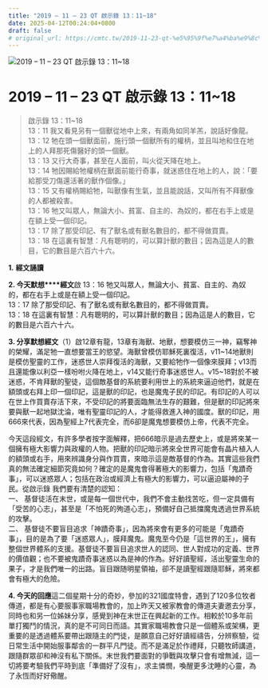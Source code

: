 ```yaml
---
title: "2019 – 11 – 23 QT 啟示錄 13：11~18"
date: 2025-04-12T00:24:04+0800
draft: false
# original_url: https://cmtc.tw/2019-11-23-qt-%e5%95%9f%e7%a4%ba%e9%8c%84-13%ef%bc%9a1118
---
```


![2019 – 11 – 23 QT 啟示錄 13：11\~18](/images/qt.jpg   "2019 – 11 – 23 QT 啟示錄 13：11\~18")

# 2019 – 11 – 23 QT 啟示錄 13：11\~18

> 啟示錄 13：11\~18  
> 13：11 我又看見另有一個獸從地中上來，有兩角如同羊羔，說話好像龍。  
> 13：12 牠在頭一個獸面前，施行頭一個獸所有的權柄，並且叫地和住在地上的人拜那死傷醫好的頭一個獸。  
> 13：13 又行大奇事，甚至在人面前，叫火從天降在地上。  
> 13：14 牠因賜給牠權柄在獸面前能行奇事，就迷惑住在地上的人，說：「要給那受刀傷還活著的獸作個像。」  
> 13：15 又有權柄賜給牠，叫獸像有生氣，並且能說話，又叫所有不拜獸像的人都被殺害。  
> 13：16 牠又叫眾人，無論大小、貧富、自主的、為奴的，都在右手上或是在額上受一個印記。  
> 13：17 除了那受印記、有了獸名或有獸名數目的，都不得做買賣。  
> 13：18 在這裏有智慧：凡有聰明的，可以算計獸的數目；因為這是人的數目，它的數目是六百六十六。

**1.** **經文誦讀**

**2. 今天默想****經文**啟 13：16 牠又叫眾人，無論大小、貧富、自主的、為奴的，都在右手上或是在額上受一個印記。  
13：17 除了那受印記、有了獸名或有獸名數目的，都不得做買賣。  
13：18 在這裏有智慧：凡有聰明的，可以算計獸的數目；因為這是人的數目，它的數目是六百六十六。

**3. 分享默想經文**（1）啟12章有龍，13章有海獸、地獸，想要模仿三一神，竊奪神的榮耀，滿足牠一直想要當王的慾望。海獸曾模仿耶穌死裏復活，v11\~14地獸則是模仿聖靈的工作，迷惑世人崇拜復活的海獸，又要給牠作一個像來膜拜；v13而且還能像以利亞一樣吩咐火降在地上，v14又能行奇事迷惑世人。v15\~18對於不被迷惑，不肯拜獸的聖徒，這個敵基督的系統要利用世上的系統來逼迫他們，就是在額頭或右拜上印一個印記，這是獸的印記，也是魔鬼子民的印記。有印記的人可以在世上作買賣存活下來，不受印記的將要面臨無法生存的艱難，但是獸的印記將來要與獸一起地獄沈淪，唯有聖靈印記的人，才能得救進入神的國度。獸的印記，用666來代表，因為聖經上7代表完全，而6卻是魔鬼想要模仿上帝，代表不完全。

今天這段經文，有許多學者按字面解釋，把666暗示是過去歷史上，或是將來某一個擁有極大影響力與政權的人物。把獸的印記暗示將來全世界可能會有晶片植入人的額頭或右手，用來辨識身分與作買賣，來暗示這是敵基督的作為。其實這些我們真的無法確定細節究竟如何？確定的是魔鬼會得著極大的影響力，包括「鬼蹟奇事」，可以迷惑眾人；包括在政治或經濟上有極大的影響力，可以逼迫屬神的子民。從啟示錄 我們要有清楚的認知：  
一、 基督徒活在末世，或是每一個世代中，我們不會主動找苦吃，但一定具備有「受苦的心志」，甚至是「不怕死的殉道心志」，預備好自己抵擋魔鬼透過世界系統的攻擊。  
二、 基督徒不要盲目追求「神蹟奇事」，因為將來會有更多的可能是「鬼蹟奇事」，目的是為了要「迷惑眾人」，膜拜魔鬼。魔鬼至今仍是「這世界的王」，擁有整個世界體系的支援。基督徒不要盲目追求世人的認同、世人對成功的定義、世界的價值觀；也不要被鬼蹟奇事迷惑以為是神的作為。好好讀聖經，活出聖靈生命的果子，才是我們唯一的出路。盲目跟随明星領袖，卻不是讀聖經跟隨耶穌，將來都會有極大的危險。

**4. 今天的回應**這二個星期十分的奇妙，參加的321國度特會，遇到了120多位牧者傳道，都是有心要服事家職場教會的，加上昨天又被家教會的傳道夫妻邀去分享，同時也和另一位姊妹分享，感覺到神在末世正在興起新的工作。相較於10多年前單打獨鬥的情況，真的是不可同日而語。其實家職場教會只是一個體系或架構，更重要的是透過體系要帶出跟隨主的門徒，是願意自己好好讀經禱告，分辨察驗，從日常生活中開始服事鄰舎的一群平凡門徒。而不是滿足於作禮拜，只聽牧師講道，跟隨群眾卻和神沒有私下關係。末世我們要面對的爭戰與攻擊只會有增無減，這一切將要考驗我們平時到底「準備好了沒有」，求主憐憫，喚醒更多沈睡的心靈，為了永恆而好好儆醒。
